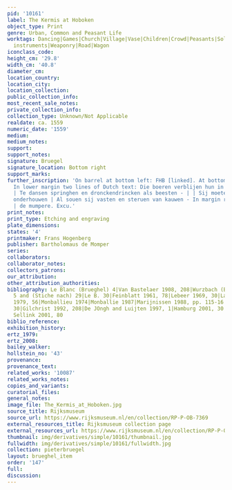 ```yaml
---
pid: '10161'
label: The Kermis at Hoboken
object_type: Print
genre: Urban, Common and Peasant Life
worktags: Dancing|Games|Church|Village|Vase|Children|Crowd|Peasants|Soldiers|Flag/Banner|Musical
  instruments|Weaponry|Road|Wagon
iconclass_code:
height_cm: '29.8'
width_cm: '40.8'
diameter_cm:
location_country:
location_city:
location_collection:
public_collection_info:
most_recent_sale_notes:
private_collection_info:
collection_type: Unknown/Not Applicable
realdate: ca. 1559
numeric_date: '1559'
medium:
medium_notes:
support:
support_notes:
signature: Bruegel
signature_location: Bottom right
support_marks:
further_inscription: 'On barrel at bottom left: FHB [linked]. At bottom right: Bruegel.
  In lower margin two lines of Dutch text: Die boeren verblijen hun in sulken feesten
  | Te dansen springhen en dronckendrincken als beesten - | | Sij moeten die kermissen
  onderhouwen | Al souen sij vasten en steruen van kauwen - In margin right: Bartolomeus
  | de mumpere. Excu.'
print_notes:
print_type: Etching and engraving
plate_dimensions:
states: '4'
printmaker: Frans Hogenberg
publisher: Bartholomaus de Momper
series:
collaborators:
collaborator_notes:
collectors_patrons:
our_attribution:
other_attribution_authorities:
bibliography: Le Blanc (Brueghel) 4|Van Bastelaer 1908, 208|Wurzbach (Brueghel, Radierungen),
  5 and (Stiche nach) 29|Le B. 30|Feinblatt 1961, 78|Lebeer 1969, 30|Lari 1973, 165|Vallese
  1979, 56|Monballieu 1974|Monballie 1987|Marijnissen 1988, pp. 115-16|Tokyo 1989,
  30|Gilchrist 1992, 208|De JOngh and Luijten 1997, 1|Hamburg 2001, 30|Orenstein and
  Sellink 2001, 80
biblio_reference:
exhibition_history:
ertz_1979:
ertz_2008:
bailey_walker:
hollstein_no: '43'
provenance:
provenance_text:
related_works: '10087'
related_works_notes:
copies_and_variants:
curatorial_files:
general_notes:
image_file: The_Kermis_at_Hoboken.jpg
source_title: Rijksmuseum
source_url: https://www.rijksmuseum.nl/en/collection/RP-P-OB-7369
external_resources_title: Rijksmuseum collection page
external_resources_url: https://www.rijksmuseum.nl/en/collection/RP-P-OB-7369
thumbnail: img/derivatives/simple/10161/thumbnail.jpg
fullwidth: img/derivatives/simple/10161/fullwidth.jpg
collection: pieterbruegel
layout: brueghel_item
order: '147'
full:
discussion:
---
```

